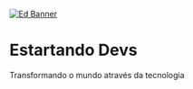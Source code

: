 <a href="https://www.estartandodevs.com.br/" target="_blank"><img alt="Ed Banner" src="https://i.ibb.co/bQ5ZvNh/Group-1.png"></a>

# Estartando Devs

Transformando o mundo através da tecnologia
